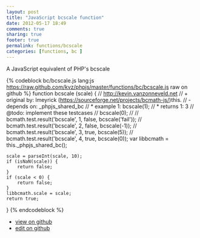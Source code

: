 ```yaml
---
layout: post
title: "JavaScript bcscale function"
date: 2012-05-17 18:49
comments: true
sharing: true
footer: true
permalink: functions/bcscale
categories: [functions, bc ]
---
```

A JavaScript equivalent of PHP's bcscale
<!-- more -->
{% codeblock bc/bcscale.js lang:js https://raw.github.com/kvz/phpjs/master/functions/bc/bcscale.js raw on github %}
function bcscale (scale) {
    // http://kevin.vanzonneveld.net
    // +   original by: lmeyrick (https://sourceforge.net/projects/bcmath-js/)this.
    // -    depends on: _phpjs_shared_bc
    // *     example 1: bcscale(1);
    // *     returns 1: 3
    //  @todo: implement these testcases
    //        bcscale(0);
    //
    //        bcmath.test.result('bcscale', 1, false, bcscale('fail'));
    //        bcmath.test.result('bcscale', 2, false, bcscale(-1));
    //        bcmath.test.result('bcscale', 3, true, bcscale(5));
    //        bcmath.test.result('bcscale', 4, true, bcscale(0));
    var libbcmath = this._phpjs_shared_bc();

    scale = parseInt(scale, 10);
    if (isNaN(scale)) {
        return false;
    }
    if (scale < 0) {
        return false;
    }
    libbcmath.scale = scale;
    return true;
}
{% endcodeblock %}
<ul>
 <li><a href="https://github.com/kvz/phpjs/blob/master/functions/bc/bcscale.js">view on github</a></li>
 <li><a href="https://github.com/kvz/phpjs/edit/master/functions/bc/bcscale.js">edit on github</a></li>
</ul>
